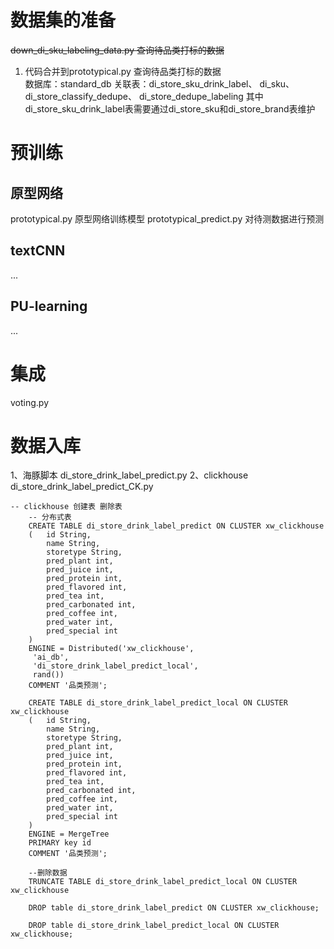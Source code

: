 # 数据集的准备
~~down_di_sku_labeling_data.py 查询待品类打标的数据~~  
1. 代码合并到prototypical.py 查询待品类打标的数据  
数据库：standard_db
关联表：di_store_sku_drink_label、
di_sku、di_store_classify_dedupe、
di_store_dedupe_labeling
其中di_store_sku_drink_label表需要通过di_store_sku和di_store_brand表维护

# 预训练
## 原型网络
prototypical.py 原型网络训练模型
prototypical_predict.py 对待测数据进行预测
## textCNN
...
## PU-learning
...
# 集成
voting.py
 
# 数据入库
1、海豚脚本
di_store_drink_label_predict.py
2、clickhouse
di_store_drink_label_predict_CK.py
```
-- clickhouse 创建表 删除表
	-- 分布式表
	CREATE TABLE di_store_drink_label_predict ON CLUSTER xw_clickhouse
	(   id String,
	    name String,
	    storetype String,
	    pred_plant int,
	    pred_juice int,
	    pred_protein int,
	    pred_flavored int,
	    pred_tea int,
	    pred_carbonated int,
	    pred_coffee int,
	    pred_water int,
	    pred_special int
	)
	ENGINE = Distributed('xw_clickhouse',
	 'ai_db',
	 'di_store_drink_label_predict_local',
	 rand())
	COMMENT '品类预测';
	
	CREATE TABLE di_store_drink_label_predict_local ON CLUSTER xw_clickhouse
	(   id String,
	    name String,
	    storetype String,
	    pred_plant int,
	    pred_juice int,
	    pred_protein int,
	    pred_flavored int,
	    pred_tea int,
	    pred_carbonated int,
	    pred_coffee int,
	    pred_water int,
	    pred_special int
	)
	ENGINE = MergeTree
	PRIMARY key id
	COMMENT '品类预测';
	
	--删除数据
	TRUNCATE TABLE di_store_drink_label_predict_local ON CLUSTER xw_clickhouse
	
	DROP table di_store_drink_label_predict ON CLUSTER xw_clickhouse;
	
	DROP table di_store_drink_label_predict_local ON CLUSTER xw_clickhouse;
```